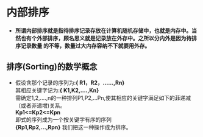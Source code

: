 # 内部排序
-  <b>所谓内部排序就是指待排序记录存放在计算机随机存储中，也就是内存中。当然也有个外部排序，顾名思义就是记录放在外存中。之所以分内外是因为待排序记录数量
  的不等，数量过大内存容纳不下就要用外存。</b>
## 排序(Sorting)的数学概念
- 假设含那个记录的序列为:<b>{ R1，R2，......,Rn}</b><br>
  其相应关键字记为:<b>{ K1,K2,....,Kn}</b><br>
  需确定1,2,....,n的一种排列P1,P2,...Pn,使其相应的关键字满足如下的菲递减（或者非递增)关系。<br>
  <b>Kp1<=Kp2<=Kpn <br></b>
   即式的序列成为一个按关键字有序的序列<br>
   <b>{Rp1,Rp2,...,Rpn}</b> 我们把这一种操作成为排序。
